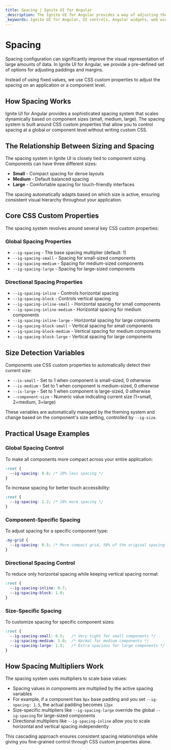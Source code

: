 ```yaml
---
title: Spacing | Ignite UI for Angular 
_description: The Ignite UI for Angular provides a way of adjusting the paddings and margins with ease on application or component level. 
_keywords: Ignite UI for Angular, UI controls, Angular widgets, web widgets, UI widgets, Angular, Native Angular Components Suite, Native Angular Components, Native Angular Controls, Native Angular Components Library, spacing, padding, margin
---
```


# Spacing

Spacing configuration can significantly improve the visual representation of large amounts of data. In Ignite UI for Angular, we provide a pre-defined set of options for adjusting paddings and margins.

Instead of using fixed values, we use CSS custom properties to adjust the spacing on an application or a component level.

## How Spacing Works

Ignite UI for Angular provides a sophisticated spacing system that scales dynamically based on component sizes (small, medium, large). The spacing system is built around CSS custom properties that allow you to control spacing at a global or component level without writing custom CSS.

## The Relationship Between Sizing and Spacing

The spacing system in Ignite UI is closely tied to component sizing. Components can have three different sizes:
- **Small** - Compact spacing for dense layouts
- **Medium** - Default balanced spacing  
- **Large** - Comfortable spacing for touch-friendly interfaces

The spacing automatically adapts based on which size is active, ensuring consistent visual hierarchy throughout your application.

## Core CSS Custom Properties

The spacing system revolves around several key CSS custom properties:

### Global Spacing Properties

- `--ig-spacing` - The base spacing multiplier (default: 1)
- `--ig-spacing-small` - Spacing for small-sized components
- `--ig-spacing-medium` - Spacing for medium-sized components  
- `--ig-spacing-large` - Spacing for large-sized components

### Directional Spacing Properties

- `--ig-spacing-inline` - Controls horizontal spacing
- `--ig-spacing-block` - Controls vertical spacing
- `--ig-spacing-inline-small` - Horizontal spacing for small components
- `--ig-spacing-inline-medium` - Horizontal spacing for medium components
- `--ig-spacing-inline-large` - Horizontal spacing for large components
- `--ig-spacing-block-small` - Vertical spacing for small components
- `--ig-spacing-block-medium` - Vertical spacing for medium components
- `--ig-spacing-block-large` - Vertical spacing for large components

## Size Detection Variables

Components use CSS custom properties to automatically detect their current size:

- `--is-small` - Set to 1 when component is small-sized, 0 otherwise
- `--is-medium` - Set to 1 when component is medium-sized, 0 otherwise  
- `--is-large` - Set to 1 when component is large-sized, 0 otherwise
- `--component-size` - Numeric value indicating current size (1=small, 2=medium, 3=large)

These variables are automatically managed by the theming system and change based on the component's size setting, controlled by `--ig-size`.

## Practical Usage Examples

### Global Spacing Control

To make all components more compact across your entire application:

```css
:root {
  --ig-spacing: 0.8; /* 20% less spacing */
}
```

To increase spacing for better touch accessibility:

```css
:root {
  --ig-spacing: 1.2; /* 20% more spacing */
}
```

### Component-Specific Spacing

To adjust spacing for a specific component type:

```css
.my-grid {
  --ig-spacing: 0.5; /* More compact grid, 50% of the original spacing in all sizes */
}
```

### Directional Spacing Control

To reduce only horizontal spacing while keeping vertical spacing normal:

```css
:root {
  --ig-spacing-inline: 0.7;
  --ig-spacing-block: 1.0;
}
```

### Size-Specific Spacing

To customize spacing for specific component sizes:

```css
:root {
  --ig-spacing-small: 0.5;   /* Very tight for small components */
  --ig-spacing-medium: 1.0;  /* Normal for medium components */
  --ig-spacing-large: 1.5;   /* Extra spacious for large components */
}
```

## How Spacing Multipliers Work

The spacing system uses multipliers to scale base values:

- Spacing values in components are multiplied by the active spacing variables
- For example, if a component has `8px` base padding and you set `--ig-spacing: 1.5`, the actual padding becomes `12px`
- Size-specific multipliers like `--ig-spacing-large` override the global `--ig-spacing` for large-sized components
- Directional multipliers like `--ig-spacing-inline` allow you to scale horizontal and vertical spacing independently

This cascading approach ensures consistent spacing relationships while giving you fine-grained control through CSS custom properties alone.
